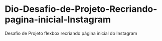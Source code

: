 # Dio-Desafio-de-Projeto-Recriando-pagina-inicial-Instagram
Desafio de Projeto flexbox recriando página inicial do Instagram
